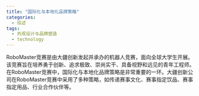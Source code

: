 ```yaml
---  
title: "国际化与本地化品牌策略"  
categories:  
  - 综述  
tags: 
  - 外观设计与品牌塑造 
  - technology  
---  
```


RoboMaster竞赛是由大疆创新发起并承办的机器人竞赛，面向全球大学生开展。该竞赛旨在培养勇于创新、追求极致、崇尚实干、具备视野和远见的青年工程师。在RoboMaster竞赛中，国际化与本地化品牌策略是非常重要的一环。大疆创新公司在RoboMaster竞赛中采用了多种策略，如传递赛事文化、赛事指定饮品、赛事指定用品、行业合作伙伴等。 
